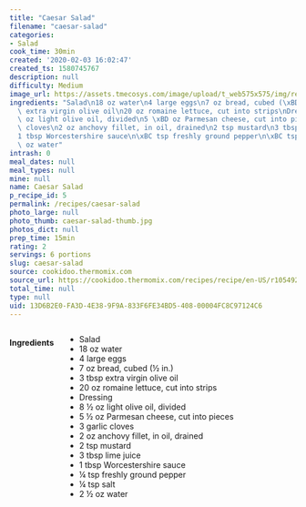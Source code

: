 ```yaml
---
title: "Caesar Salad"
filename: "caesar-salad"
categories:
- Salad
cook_time: 30min
created: '2020-02-03 16:02:47'
created_ts: 1580745767
description: null
difficulty: Medium
image_url: https://assets.tmecosys.com/image/upload/t_web575x575/img/recipe/vimdb/166356.jpg
ingredients: "Salad\n18 oz water\n4 large eggs\n7 oz bread, cubed (\xBD in.)\n3 tbsp\
  \ extra virgin olive oil\n20 oz romaine lettuce, cut into strips\nDressing\n8 \xBD\
  \ oz light olive oil, divided\n5 \xBD oz Parmesan cheese, cut into pieces\n3 garlic\
  \ cloves\n2 oz anchovy fillet, in oil, drained\n2 tsp mustard\n3 tbsp lime juice\n\
  1 tbsp Worcestershire sauce\n\xBC tsp freshly ground pepper\n\xBC tsp salt\n2 \xBD\
  \ oz water"
intrash: 0
meal_dates: null
meal_types: null
mine: null
name: Caesar Salad
p_recipe_id: 5
permalink: /recipes/caesar-salad
photo_large: null
photo_thumb: caesar-salad-thumb.jpg
photos_dict: null
prep_time: 15min
rating: 2
servings: 6 portions
slug: caesar-salad
source: cookidoo.thermomix.com
source_url: https://cookidoo.thermomix.com/recipes/recipe/en-US/r105492
total_time: null
type: null
uid: 13D6B2E0-FA3D-4E38-9F9A-833F6FE34BD5-408-00004FC8C97124C6
---
```

<div class="large-8 medium-7 columns" id="writeup">	</div><!-- #writeup -->
</div><!-- #row-one -->
<div class="row" id="row-two">	<div class="medium-4 small-5 columns" id="ingredients"><h4>Ingredients</h4><div class="box box-ingredients content"><ul>
<li>Salad</li>
<li>18 oz water</li>
<li>4 large eggs</li>
<li>7 oz bread, cubed (½ in.)</li>
<li>3 tbsp extra virgin olive oil</li>
<li>20 oz romaine lettuce, cut into strips</li>
<li>Dressing</li>
<li>8 ½ oz light olive oil, divided</li>
<li>5 ½ oz Parmesan cheese, cut into pieces</li>
<li>3 garlic cloves</li>
<li>2 oz anchovy fillet, in oil, drained</li>
<li>2 tsp mustard</li>
<li>3 tbsp lime juice</li>
<li>1 tbsp Worcestershire sauce</li>
<li>¼ tsp freshly ground pepper</li>
<li>¼ tsp salt</li>
<li>2 ½ oz water</li>
</ul>
</div>	</div>	<div class="medium-6 small-7 columns" id="directions">	</div>